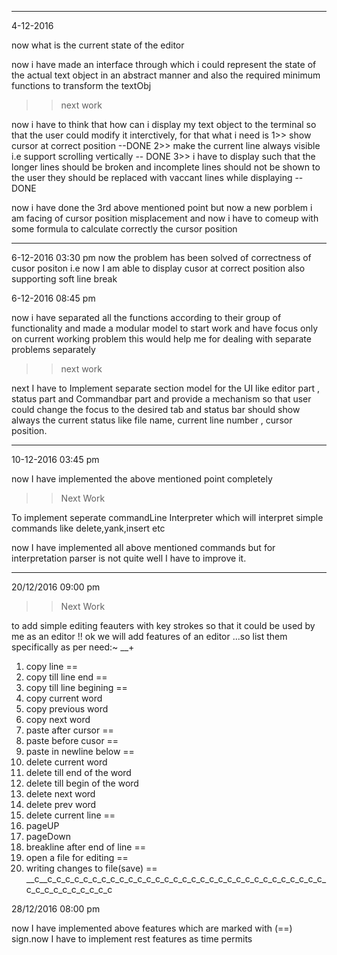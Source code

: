 --------------------------------------------------------------------------------------------------------------------------------------------------
4-12-2016

now what is the current state of the editor

now i have made an interface through which i could represent the state of the actual text object in an abstract manner and also the required minimum functions to transform the textObj

>> next work

now i have to think that how can i display my text object to the terminal so that the user could modify it interctively, for that what i need is
 1>> show cursor at correct position --DONE
 2>> make the current line always visible i.e support scrolling vertically -- DONE 
 3>> i have to display such that the longer lines should be broken and incomplete lines should not be shown to the user they should be replaced with vaccant lines while displaying --DONE


now i have done the 3rd above mentioned point but now a new porblem i am facing of cursor position misplacement and now i have to comeup with some formula to calculate correctly the cursor position

--------------------------------------------------------------------------------------------------------------------------------------------------

6-12-2016 03:30 pm
 now the problem has been solved of correctness of cusor positon i.e now I am able to display cusor at correct position also supporting soft line break

6-12-2016 08:45 pm

now i have separated all the functions according to their group of functionality and made a modular model to start work and have focus only on current working problem this would help me for dealing with separate problems separately

>> next work

next I have to Implement separate section model for the UI like editor part , status part and Commandbar part and provide a mechanism so that user could change the focus to the desired tab and status bar should show always the current status like file name, current line number , cursor position.

--------------------------------------------------------------------------------------------------------------------------------------------------
10-12-2016 03:45 pm

now I have implemented the above mentioned point completely

>> Next Work

To implement seperate commandLine Interpreter which will interpret simple commands like delete,yank,insert etc 

now I have implemented all above mentioned commands but for interpretation parser is not quite well I have to improve it.

-- ------------------------------------------------------------------------------------------------------------

20/12/2016  09:00 pm

>> Next Work 

to add simple editing feauters with key strokes so that it could be used by me as an editor !!
ok we will add features of an editor ...so list them specifically as per need:~
__+
 1) copy line                   ==
 2) copy till line end          ==
 3) copy till line begining     ==
 4) copy current word
 5) copy previous word
 6) copy next word
 7) paste after cursor          ==
 8) paste before cusor          ==
 9) paste in newline below      ==
10) delete current word
11) delete till end of the word
12) delete till begin of the word
13) delete next word
14) delete prev word
15) delete current line         ==
16) pageUP
17) pageDown
18) breakline after end of line ==
19) open a file for editing     ==
20) writing changes to file(save) ==
__c__c_c_c_c_c_c_c_c_c_c_c_c_c_c_c_c_c_c_c_c_c_c_c_c_c_c_c_c_c_c_c_c_c_c_c_c_c_c_c_c_c

28/12/2016 08:00 pm

now I have implemented above features which are marked with (==) sign.now I have to implement rest features as time permits




